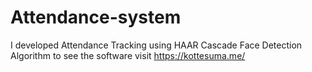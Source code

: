 # Attendance-system
I developed Attendance Tracking using HAAR Cascade Face Detection Algorithm to see the software visit https://kottesuma.me/
